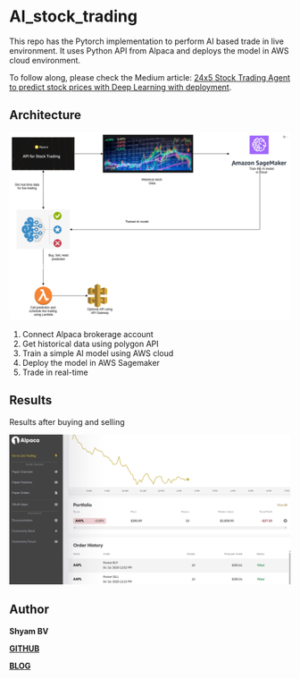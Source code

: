 # AI_stock_trading


This repo has the Pytorch implementation to perform AI based trade in live environment. It uses Python API from Alpaca and deploys the model in AWS cloud environment.

To follow along, please check the Medium article: [24x5 Stock Trading Agent to predict stock prices with Deep Learning with deployment](https://towardsdatascience.com/24x5-stock-trading-agent-to-predict-stock-prices-with-deep-learning-with-deployment-c15570720ae9).


## Architecture

<img src="assets/arch.png">


1. Connect Alpaca brokerage account
2. Get historical data using polygon API
3. Train a simple AI model using AWS cloud
4. Deploy the model in AWS Sagemaker
5. Trade in real-time


## Results

Results after buying and selling

<img src="assets/trading_results.png">


## Author

**Shyam BV**

[**GITHUB**](https://github.com/bvshyam)

[**BLOG**](https://medium.com/@bv.shyam)

